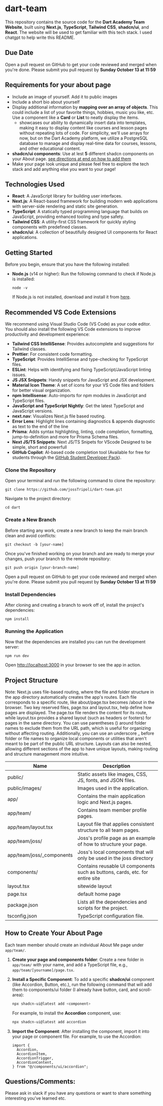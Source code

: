 # dart-team

This repository contains the source code for the **Dart Academy Team Website**, built using **Next.js**, **TypeScript**, **Tailwind CSS**, **shadcn/ui**, and **React**. The website will be used to get familiar with this tech stack. I used chatgpt to help write this README.

## Due Date

Open a pull request on GitHub to get your code reviewed and merged when you're done. Please submit you pull request by **Sunday October 13 at 11:59**

## Requirements for your about page

- Include an image of yourself. Add it to public images
- Include a short bio about yourself
- Display additional information by **mapping over an array of objects**. This could include a list of your favorite things, hobbies, music you like, etc. Use a component like a **Card** or **List** to neatly display the items.
  - showcases our ability to dynamically insert data into templates, making it easy to display content like courses and lesson pages without repeating lots of code. For simplicity, we'll use arrays for now, but on the Dart Academy platform, we utilize a PostgreSQL database to manage and display real-time data for courses, lessons, and other educational content.
- **shadcn/ui components**: Use at lest **5** different shadcn components on your About page. [see directions at end on how to add them](#how-to-create-your-about-page)
- Make your page look unique and please feel free to explore the tech stack and add anything else you want to your page!

## Technologies Used

- **React**: A JavaScript library for building user interfaces.
- **Next.js**: A React-based framework for building modern web applications with server-side rendering and static site generation.
- **TypeScript**: A statically typed programming language that builds on JavaScript, providing enhanced tooling and type safety.
- **Tailwind CSS**: A utility-first CSS framework for quickly styling components with predefined classes.
- **shadcn/ui**: A collection of beautifully designed UI components for React applications.

## Getting Started

Before you begin, ensure that you have the following installed:

- **Node.js** (v14 or higher): Run the following command to check if Node.js is installed:
  ```
  node -v
  ```
  If Node.js is not installed, download and install it from [here](https://nodejs.org).

## Recommended VS Code Extensions

We recommend using Visual Studio Code (VS Code) as your code editor. You should also install the following VS Code extensions to improve productivity and development experience:

- **Tailwind CSS IntelliSense**: Provides autocomplete and suggestions for Tailwind classes.
- **Prettier**: For consistent code formatting.
- **TypeScript**: Provides IntelliSense and type-checking for TypeScript files.
- **ESLint**: Helps with identifying and fixing TypeScript/JavaScript linting issues.
- **JS JSX Snippets**: Handy snippets for JavaScript and JSX development.
- **Material Icon Theme**: A set of icons for your VS Code files and folders for better visual organization.
- **npm Intellisense**: Auto-imports for npm modules in JavaScript and TypeScript files.
- **JavaScript and TypeScript Nightly**: Get the latest TypeScript and JavaScript versions.
- **next.nav**: Visualizes Next.js file based routing.
- **Error Lens**: Highlight lines containing diagnostics & appends diagnostic as text to the end of the line
- **Prisma**: Adds syntax highlighting, linting, code completion, formatting, jump-to-definition and more for Prisma Schema files.
- **Next JS/TS Snippets**: Next JS/TS Snipets for VScode Designed to be simple, short and powerfull
- **GitHub Copilot**: AI-based code completion tool (Available for free for students through the [GitHub Student Developer Pack](https://education.github.com/pack/join)).

### Clone the Repository

Open your terminal and run the following command to clone the repository:

```
git clone https://github.com/jossTripoli/dart-team.git
```

Navigate to the project directory:

```
cd dart
```

### Create a New Branch

Before starting any work, create a new branch to keep the main branch clean and avoid conflicts:

```
git checkout -b [your-name]
```

Once you've finished working on your branch and are ready to merge your changes, push your branch to the remote repository:

```
git push origin [your-branch-name]
```

Open a pull request on GitHub to get your code reviewed and merged when you're done. Please submit you pull request by **Sunday October 13 at 11:59**

### Install Dependencies

After cloning and creating a branch to work off of, install the project's dependencies:

```
npm install
```

### Running the Application

Now that the dependencies are installed you can run the development server:

```
npm run dev
```

Open [http://localhost:3000](http://localhost:3000) in your browser to see the app in action.

## Project Structure

Note:
Next.js uses file-based routing, where the file and folder structure in the app directory automatically creates the app's routes. Each file corresponds to a specific route, like about/page.tsx becomes /about in the browser. Two key reserved files, page.tsx and layout.tsx, help define how pages are displayed. The page.tsx file renders the content for its route, while layout.tsx provides a shared layout (such as headers or footers) for pages in the same directory. You can use parentheses () around folder names to exclude them from the URL path, which is useful for organizing without affecting routing. Additionally, you can use an underscore \_ before folder or file names to organize local components or utilities that aren't meant to be part of the public URL structure. Layouts can also be nested, allowing different sections of the app to have unique layouts, making routing and structure management more intuitive.

| Name                       | Description                                                                  |
| -------------------------- | ---------------------------------------------------------------------------- |
| public/                    | Static assets like images, CSS, JS, fonts, and JSON files.                   |
| public/images/             | Images used in the application.                                              |
| app/                       | Contains the main application logic and Next.js pages.                       |
| app/team/                  | Contains team member profile pages.                                          |
| app/team/layout.tsx        | Layout file that applies consistent structure to all team pages.             |
| app/team/joss/             | Joss's profile page as an example of how to structure your page.             |
| app/team/joss/\_components | Joss's local components that will only be used in the joss directory         |
| components/                | Contains reusable UI components such as buttons, cards, etc. for entire site |
| layout.tsx                 | sitewide layout                                                              |
| page.tsx                   | default home page                                                            |
| package.json               | Lists all the dependencies and scripts for the project.                      |
| tsconfig.json              | TypeScript configuration file.                                               |

## How to Create Your About Page

Each team member should create an individual About Me page under `app/team/`.

1. **Create your page and components folder**:
   Create a new folder in `app/team/` with your name, and add a TypeScript file, e.g., `app/team/[yourname]/page.tsx`.

2. **Install a Specific Component**:
   To add a specific **shadcn/ui** component (like Accordion, Button, etc.), run the following command that will add them to components/ui folder (I already have button, card, and scroll-area):

   ```bash
   npx shadcn-ui@latest add <component>
   ```

   For example, to install the **Accordion** component, use:

   ```bash
   npx shadcn-ui@latest add accordion
   ```

3. **Import the Component**:
   After installing the component, import it into your page or component file. For example, to use the Accordion:

   ```tsx
   import {
     Accordion,
     AccordionItem,
     AccordionTrigger,
     AccordionContent,
   } from "@/components/ui/accordion";
   ```

## Questions/Comments:

Please ask in slack if you have any questions or want to share something interesting you've learned etc.
